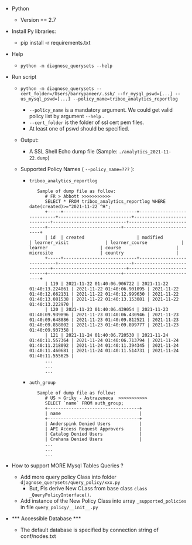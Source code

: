  - Python
    - Version == 2.7

 - Install Py libraries:
    - pip install -r requirements.txt
   
 - Help
    - `python -m diagnose_querysets --help`
   
 - Run script
    - `python -m diagnose_querysets --cert_folder=/Users/barrypaneer/.ssh/ --fr_mysql_pswd=[...] --us_mysql_pswd=[...] --policy_name=triboo_analytics_reportlog`
       - `--policy_name` is a mandatory argument. We could get valid policy list by argument `--help` .
       - `--cert_folder` is the folder of ssl cert pem files.
       - At least one of pswd should be specified.
    - Output: 
       - A SSL Shell Echo dump file (Sample: `./analytics_2021-11-22.dump`)

    - Supported Policy Names ( `--policy_name=???` ):
       - `triboo_analytics_reportlog`
         ```
            Sample of dump file as follow:
               # FR > Abbott >>>>>>>>>>>
               SELECT * FROM triboo_analytics_reportlog WHERE date(created)>="2021-11-22 ^H";
               +-----+----------------------------+----------------------------+----------------------------+----------------------------+----------------------------+----------------------------+----------------------------+----------------------------+
               | id  | created                    | modified                   | learner_visit              | learner_course             | learner                    | course                     | microsite                  | country                    |
               +-----+----------------------------+----------------------------+----------------------------+----------------------------+----------------------------+----------------------------+----------------------------+----------------------------+
               | 119 | 2021-11-22 01:40:06.906722 | 2021-11-22 01:40:13.224861 | 2021-11-22 01:40:06.901095 | 2021-11-22 01:40:12.662131 | 2021-11-22 01:40:12.999630 | 2021-11-22 01:40:13.081538 | 2021-11-22 01:40:13.153081 | 2021-11-22 01:40:13.222970 |
               | 120 | 2021-11-23 01:40:06.439054 | 2021-11-23 01:40:09.939896 | 2021-11-23 01:40:06.430946 | 2021-11-23 01:40:09.648886 | 2021-11-23 01:40:09.812521 | 2021-11-23 01:40:09.858002 | 2021-11-23 01:40:09.899777 | 2021-11-23 01:40:09.937358 |
               | 121 | 2021-11-24 01:40:06.720530 | 2021-11-24 01:40:11.557364 | 2021-11-24 01:40:06.713794 | 2021-11-24 01:40:11.218092 | 2021-11-24 01:40:11.394345 | 2021-11-24 01:40:11.460681 | 2021-11-24 01:40:11.514731 | 2021-11-24 01:40:11.555625 |
               ...
               ...
               ...
         ```
       
       - `auth_group`
         ```
            Sample of dump file as follow:
               # US > Griky - Astrazeneca  >>>>>>>>>>> 
               SELECT `name` FROM auth_group;
               +-----------------------------------+
               | name                              |
               +-----------------------------------+
               | Anderspink Denied Users           |
               | API Access Request Approvers      |
               | Catalog Denied Users              |
               | Crehana Denied Users              |
               ...
               ...
               ...
         ```

 - How to support MORE Mysql Tables Queries ?
   - Add more query policy Class into folder `djagnose_querysets/query_policy/xxx.py`
      - But, Pls derive New CLass from base class `class _QueryPolicyInterface()`.
   - Add instance of the New Policy Class into array `_supported_policies` in file `query_policy/__init__.py`

 - *** Accessible Database ***
   - The default database is specified by connection string of conf/nodes.txt 
